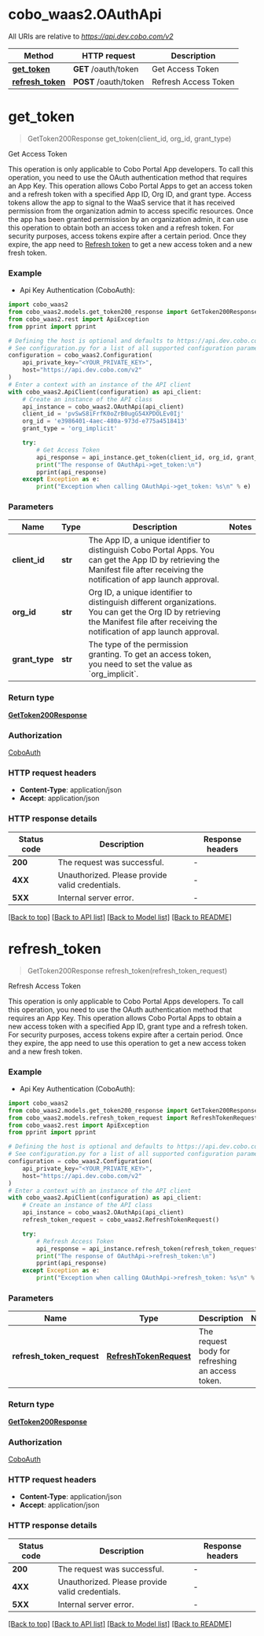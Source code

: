 # cobo_waas2.OAuthApi

All URIs are relative to *https://api.dev.cobo.com/v2*

Method | HTTP request | Description
------------- | ------------- | -------------
[**get_token**](OAuthApi.md#get_token) | **GET** /oauth/token | Get Access Token
[**refresh_token**](OAuthApi.md#refresh_token) | **POST** /oauth/token | Refresh Access Token


# **get_token**
> GetToken200Response get_token(client_id, org_id, grant_type)

Get Access Token

<Note>This operation is only applicable to Cobo Portal App developers. To call this operation, you need to use the OAuth authentication method that requires an App Key.</Note> This operation allows Cobo Portal Apps to get an access token and a refresh token with a specified App ID, Org ID, and grant type.   Access tokens allow the app to signal to the WaaS service that it has received permission from the organization admin to access specific resources. Once the app has been granted permission by an organization admin, it can use this operation to obtain both an access token and a refresh token.  For security purposes, access tokens expire after a certain period. Once they expire, the app need to [Refresh token](/v2/api-references/oauth/refresh-access-token) to get a new access token and a new fresh token. 

### Example

* Api Key Authentication (CoboAuth):

```python
import cobo_waas2
from cobo_waas2.models.get_token200_response import GetToken200Response
from cobo_waas2.rest import ApiException
from pprint import pprint

# Defining the host is optional and defaults to https://api.dev.cobo.com/v2
# See configuration.py for a list of all supported configuration parameters.
configuration = cobo_waas2.Configuration(
    api_private_key="<YOUR_PRIVATE_KEY>",
    host="https://api.dev.cobo.com/v2"
)
# Enter a context with an instance of the API client
with cobo_waas2.ApiClient(configuration) as api_client:
    # Create an instance of the API class
    api_instance = cobo_waas2.OAuthApi(api_client)
    client_id = 'pvSwS8iFrfK0oZrB0ugG54XPDOLEv0Ij'
    org_id = 'e3986401-4aec-480a-973d-e775a4518413'
    grant_type = 'org_implicit'

    try:
        # Get Access Token
        api_response = api_instance.get_token(client_id, org_id, grant_type)
        print("The response of OAuthApi->get_token:\n")
        pprint(api_response)
    except Exception as e:
        print("Exception when calling OAuthApi->get_token: %s\n" % e)
```



### Parameters


Name | Type | Description  | Notes
------------- | ------------- | ------------- | -------------
 **client_id** | **str**| The App ID, a unique identifier to distinguish Cobo Portal Apps. You can get the App ID by retrieving the Manifest file after receiving the notification of app launch approval. | 
 **org_id** | **str**| Org ID, a unique identifier to distinguish different organizations. You can get the Org ID by retrieving the Manifest file after receiving the notification of app launch approval. | 
 **grant_type** | **str**| The type of the permission granting. To get an access token, you need to set the value as &#x60;org_implicit&#x60;. | 

### Return type

[**GetToken200Response**](GetToken200Response.md)

### Authorization

[CoboAuth](../README.md#CoboAuth)

### HTTP request headers

 - **Content-Type**: application/json
 - **Accept**: application/json

### HTTP response details

| Status code | Description | Response headers |
|-------------|-------------|------------------|
**200** | The request was successful. |  -  |
**4XX** | Unauthorized. Please provide valid credentials. |  -  |
**5XX** | Internal server error. |  -  |

[[Back to top]](#) [[Back to API list]](../README.md#documentation-for-api-endpoints) [[Back to Model list]](../README.md#documentation-for-models) [[Back to README]](../README.md)

# **refresh_token**
> GetToken200Response refresh_token(refresh_token_request)

Refresh Access Token

<Note>This operation is only applicable to Cobo Portal Apps developers. To call this operation, you need to use the OAuth authentication method that requires an App Key.</Note> This operation allows Cobo Portal Apps to obtain a new access token with a specified App ID, grant type and a refresh token. For security purposes, access tokens expire after a certain period. Once they expire, the app need to use this operation to get a new access token and a new fresh token. 

### Example

* Api Key Authentication (CoboAuth):

```python
import cobo_waas2
from cobo_waas2.models.get_token200_response import GetToken200Response
from cobo_waas2.models.refresh_token_request import RefreshTokenRequest
from cobo_waas2.rest import ApiException
from pprint import pprint

# Defining the host is optional and defaults to https://api.dev.cobo.com/v2
# See configuration.py for a list of all supported configuration parameters.
configuration = cobo_waas2.Configuration(
    api_private_key="<YOUR_PRIVATE_KEY>",
    host="https://api.dev.cobo.com/v2"
)
# Enter a context with an instance of the API client
with cobo_waas2.ApiClient(configuration) as api_client:
    # Create an instance of the API class
    api_instance = cobo_waas2.OAuthApi(api_client)
    refresh_token_request = cobo_waas2.RefreshTokenRequest()

    try:
        # Refresh Access Token
        api_response = api_instance.refresh_token(refresh_token_request)
        print("The response of OAuthApi->refresh_token:\n")
        pprint(api_response)
    except Exception as e:
        print("Exception when calling OAuthApi->refresh_token: %s\n" % e)
```



### Parameters


Name | Type | Description  | Notes
------------- | ------------- | ------------- | -------------
 **refresh_token_request** | [**RefreshTokenRequest**](RefreshTokenRequest.md)| The request body for refreshing an access token. | 

### Return type

[**GetToken200Response**](GetToken200Response.md)

### Authorization

[CoboAuth](../README.md#CoboAuth)

### HTTP request headers

 - **Content-Type**: application/json
 - **Accept**: application/json

### HTTP response details

| Status code | Description | Response headers |
|-------------|-------------|------------------|
**200** | The request was successful. |  -  |
**4XX** | Unauthorized. Please provide valid credentials. |  -  |
**5XX** | Internal server error. |  -  |

[[Back to top]](#) [[Back to API list]](../README.md#documentation-for-api-endpoints) [[Back to Model list]](../README.md#documentation-for-models) [[Back to README]](../README.md)


